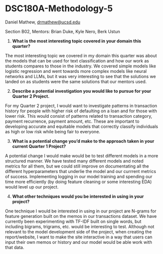 # DSC180A-Methodology-5

Daniel Mathew, drmathew@ucsd.edu

Section B02, Mentors: Brian Duke, Kyle Nero, Berk Ustun

1. **What is the most interesting topic covered in your domain this quarter?**

The most interesting topic we covered in my domain this quarter was about the models that can be used for text classification and how our work as students compares to those in the industry. We covered simple models like logistic regression and went towards more complex models like neural networks and LLMs, but it was very interesting to see that the solutions we landed on as students were the same solutions that our mentors used.

2. **Describe a potential investigation you would like to pursue for your Quarter 2 Project.**

For my Quarter 2 project, I would want to investigate patterns in transaction history for people with higher risk of defaulting on a loan and for those with lower risk. This would consist of patterns related to transaction category, payment recurrence, payment amount, etc. These are important to developing accurate and equitable models that correctly classify individuals as high or low risk while being fair to everyone.

3. **What is a potential change you’d make to the approach taken in your current Quarter 1 Project?**

A potential change I would make would be to test different models in a more structured manner. We have tested many different models and noted metrics for all them, but we could still improve on documentating all the different hyperparameters that underlie the model and our currrent metrics of success. Implementing logging in our model training and spending our time more efficiently (by doing feature cleaning or some interesting EDA) would level up our project.

4. **What other techniques would you be interested in using in your project?**

One technique I would be interested in using in our project are N-grams for feature generation built on the memos in our transactions dataset. We have currently been experimenting with TF-IDF built on single words, but including bigrams, trigrams, etc. would be interesting to test. Although not relevant to the model development side of the project, when creating the report/website, I want to make the site interactive in a way that users can input their own memos or history and our model would be able work with that data. 
